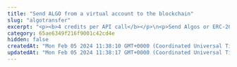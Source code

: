 ```yaml
---
title: "Send ALGO from a virtual account to the blockchain"
slug: "algotransfer"
excerpt: "<p><b>4 credits per API call</b></p>\n<p>Send Algos or ERC-20-equivalent Algorand tokens from a virtual account (even from a virtual account without deposit addresses adssigned) to the Algorand blockchain.</p>\n<p>The recipient has to agree in advance to receive assets because Algorand charges users for storing assets on their addresses, and an Algorand blockchain address by default does not receive assets unless explicitly agreed. Before sending any asset from a virtual account to the blockchain, make sure that the recipient <a href=\"https://apidoc.tatum.io/tag/Algorand#operation/AlgorandBlockchainReceiveAsset\" target=\"_blank\">has agreed to receive the assets</a> to their address.</p>\n<p>Sending Algorand assets creates an internal Tatum withdrawal request with an ID. If everything works as expected, the withdrawal request is marked as complete and a transaction ID is assigned to it.</p>\n<ul>\n<li>If a server connection is unavailable, the withdrawal request is cancelled.</li>\n<li>If the transfer to the blockchain is successful, but the Tatum infrastructure cannot be accesses, the ID of the blockchain transaction is returned and you have to <a href=\"https://apidoc.tatum.io/tag/Withdrawal#operation/completeWithdrawal\" target=\"_blank\">complete the withdrawal request manually</a>. Otherwise, all other withdrawals will be pending.</li>\n</ul>\n<p><b>Signing a transaction</b><br/>\nWhen sending Algos or ERC-20-equivalent Algorand tokens, you are charged a fee for the transaction, and you must sign the transaction with the private key of the blockchain address from which the fee will be deducted.</p>\n<p>Providing the private key in the API is not a secure way of signing transactions, because the private key can be stolen or exposed. Your private keys should never leave your security perimeter. You should use the private keys only for testing a solution you are building on the <b>testnet</b> of a blockchain.</p>\n<p>For signing transactions on the <b>mainnet</b>, we strongly recommend that you use the Tatum <a href=\"https://github.com/tatumio/tatum-kms\" target=\"_blank\">Key Management System (KMS)</a> and provide the signature ID instead of the private key in the API. Alternatively, you can use the <a href=\"https://github.com/tatumio/tatum-js/tree/v2\" target=\"_blank\">Tatum JavaScript client</a>.</p>"
category: 65ae6349f216f9001c42cd4e
hidden: false
createdAt: "Mon Feb 05 2024 11:38:10 GMT+0000 (Coordinated Universal Time)"
updatedAt: "Mon Feb 05 2024 11:38:17 GMT+0000 (Coordinated Universal Time)"
---
```

